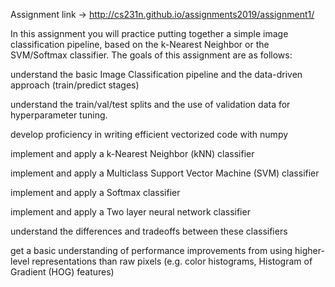 Assignment link -> http://cs231n.github.io/assignments2019/assignment1/

In this assignment you will practice putting together a simple image classification pipeline, based on the k-Nearest Neighbor or the SVM/Softmax classifier. The goals of this assignment are as follows:

understand the basic Image Classification pipeline and the data-driven approach (train/predict stages)

understand the train/val/test splits and the use of validation data for hyperparameter tuning.

develop proficiency in writing efficient vectorized code with numpy

implement and apply a k-Nearest Neighbor (kNN) classifier

implement and apply a Multiclass Support Vector Machine (SVM) classifier

implement and apply a Softmax classifier

implement and apply a Two layer neural network classifier

understand the differences and tradeoffs between these classifiers

get a basic understanding of performance improvements from using higher-level representations than raw pixels (e.g. color histograms, Histogram of Gradient (HOG) features)
